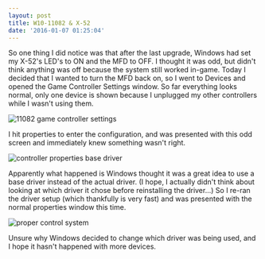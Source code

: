 ```yaml
---
layout: post
title: W10-11082 & X-52
date: '2016-01-07 01:25:04'
---
```


So one thing I did notice was that after the last upgrade, Windows had set my X-52's LED's to ON and the MFD to OFF. I thought it was odd, but didn't think anything was off because the system still worked in-game. Today I decided that I wanted to turn the MFD back on, so I went to Devices and opened the Game Controller Settings window. So far everything looks normal, only one device is shown because I unplugged my other controllers while I wasn't using them.

![11082 game controller settings](http://i.imgur.com/SVbX2kb.png)

I hit properties to enter the configuration, and was presented with this odd screen and immediately knew something wasn't right. 

![controller properties base driver](http://i.imgur.com/rvwGbQb.png)

Apparently what happened is Windows thought it was a great idea to use a base driver instead of the actual driver. (I hope, I actually didn't think about looking at which driver it chose before reinstalling the driver...) So I re-ran the driver setup (which thankfully is very fast) and was presented with the normal properties window this time. 

![proper control system](http://i.imgur.com/KkRfYpG.png)

Unsure why Windows decided to change which driver was being used, and I hope it hasn't happened with more devices.